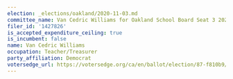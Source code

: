 ```yaml
---
election: _elections/oakland/2020-11-03.md
committee_name: Van Cedric Williams for Oakland School Board Seat 3 2020
filer_id: '1427826'
is_accepted_expenditure_ceiling: true
is_incumbent: false
name: Van Cedric Williams
occupation: Teacher/Treasurer
party_affiliation: Democrat
votersedge_url: https://votersedge.org/ca/en/ballot/election/87-f810b9/address/null/zip/94611/contests/contest/21296/candidate/151500?&cty=ca%2falm&date=2020-11-03
---
```

